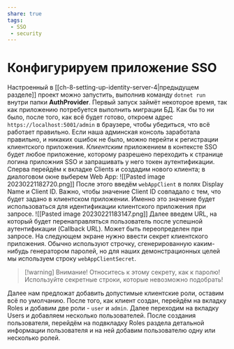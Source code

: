 ```yaml
---
share: true
tags:
 - SSO
 - security
---
```

# Конфигурируем приложение SSO
Настроенный в [[ch-8-setting-up-identity-server-4|предыдущем разделе]] проект можно запустить, выполнив команду `dotnet run` внутри папки **AuthProvider**. Первый запуск займёт некоторое время, так как приложению потребуется выполнить миграции БД. Как бы то ни было, после того, как всё будет готово, откроем адрес `https://localhost:5001/admin` в браузере, чтобы убедиться, что всё работает правильно.
Если наша админская консоль заработала правильно, и никаких ошибок не было, можно перейти к регистрации клиентского приложения. *Клиентским* приложением в контексте SSO будет любое приложение, которому разрешено переходить к странице логина приложния SSO и запрашивать у него токен аутентификации.
Сперва перейдём к вкладке Clients и создадим нового клиента; в диалоговом окне выберем Web App:
![[Pasted image 20230221182720.png]]
После этого введём `webAppClient` в полях Display Name и Client ID. Важно, чтобы значение Client ID совпадало с тем, что будет задано в клиентском приложении. Именно это значение будет использоваться для идентификации клиентского приложения при запросе.
![[Pasted image 20230221183147.png]]
Далее введем URL, на который будет перенаправляться пользователь после успешной аутентификации (Callback URL). Может быть переопределен при запросе.
На следующем экране нужно ввести секрет клиентского приложения. Обычно используют строчку, сгенерированную каким-нибудь генератором паролей, но для наших демонстрационных целей мы используем строку `webAppClientSecret`.
> [!warning] Внимание!
> Относитесь к этому секрету, как к паролю! Используйте секретные строки, которые невозможно подобрать!

Далее нам предложат добавить допустимые клиентские роли, оставим всё по умолчанию.
После того, как клиент создан, перейдём на вкладку Roles и добавим две роли - `user` и `admin`.
Далее переходим на вкладку Users и добавляем несколько пользователей. После создания пользователя, перейдём на подвкладку Roles раздела детальной информации пользователя и на ней добавим пользователю одну или несколько ролей.

